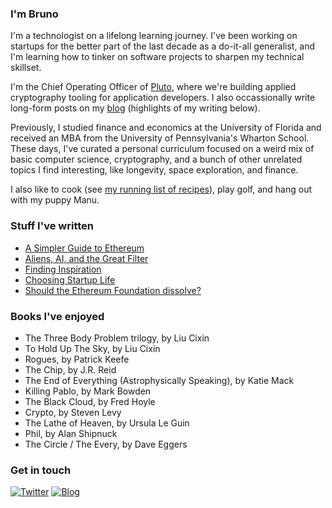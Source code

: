 ### I'm Bruno

I'm a technologist on a lifelong learning journey. I've been working on startups for the better part of the last decade as a do-it-all generalist, and I'm learning how to tinker on software projects to sharpen my technical skillset. 

I'm the Chief Operating Officer of [Pluto](https://pluto.xyz/), where we're building applied cryptography tooling for application developers. I also occassionally write long-form posts on my [blog](https://mirror.xyz/brunny.eth) (highlights of my writing below). 

Previously, I studied finance and economics at the University of Florida and received an MBA from the University of Pennsylvania's Wharton School. These days, I've curated a personal curriculum focused on a weird mix of basic computer science, cryptography, and a bunch of other unrelated topics I find interesting, like longevity, space exploration, and finance. 

I also like to cook (see [my running list of recipes](https://faint-smile-2e4.notion.site/Recipes-08b512690f054e58a760e17305632620)), play golf, and hang out with my puppy Manu. 


### Stuff I've written
+ [A Simpler Guide to Ethereum](https://mirror.xyz/brunny.eth/upIPESej7MjO2rFijwQyx8NBel845fIPV9J5G0Vn4cE)
+ [Aliens, AI, and the Great Filter](https://mirror.xyz/brunny.eth/ksKS6piIjcCfTCeYubMy9a4ApewcVmYo_xNiZPMtNhY)
+ [Finding Inspiration](https://mirror.xyz/brunny.eth/4aJlKhLmE1_YDPBbFsu4xjElj0S1g0sHvNv6eWcEfWs)
+ [Choosing Startup Life](https://mirror.xyz/brunny.eth/CyjJBx4Vee-IJGyu52WNI93umtnX0LwtksFn3S3VSdI)
+ [Should the Ethereum Foundation dissolve?](https://mirror.xyz/brunny.eth/KeeoGoPG7i26oiSZXicICrVE2Cvbr71Hkc5FrG_EJfY)


### Books I've enjoyed
+ The Three Body Problem trilogy, by Liu Cixin
+ To Hold Up The Sky, by Liu Cixin
+ Rogues, by Patrick Keefe
+ The Chip, by J.R. Reid
+ The End of Everything (Astrophysically Speaking), by Katie Mack
+ Killing Pablo, by Mark Bowden 
+ The Black Cloud, by Fred Hoyle
+ Crypto, by Steven Levy
+ The Lathe of Heaven, by Ursula Le Guin
+ Phil, by Alan Shipnuck
+ The Circle / The Every, by Dave Eggers

### Get in touch 

[![Twitter](https://img.shields.io/badge/-Twitter-1DA1F2?style=flat-square&logo=twitter&logoColor=white)](https://twitter.com/zkbrunny)
[![Blog](https://img.shields.io/badge/-Blog-FF5722?style=flat-square&logo=blogger&logoColor=white)](https://mirror.xyz/brunny.eth)
